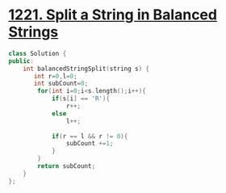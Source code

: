 # [1221. Split a String in Balanced Strings](https://leetcode.com/problems/split-a-string-in-balanced-strings/)
```c++
class Solution {
public:
    int balancedStringSplit(string s) {
       int r=0,l=0;
       int subCount=0;
        for(int i=0;i<s.length();i++){
            if(s[i] == 'R'){
                r++;
            else
                l++;
            
            if(r == l && r != 0){
                subCount +=1;
            }
        }
        return subCount;
    }
};
```